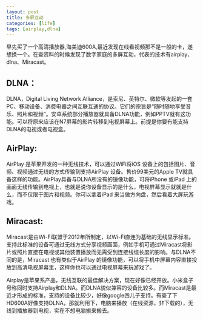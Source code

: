 ```yaml
---
layout: post
title: 多屏互动
categories: [life]
tags: [airplay,dlna]
---
```


早先买了一个高清播放器,海美迪600A,最近发现在线看视频那不是一般的卡，遂想换一个。在查资料的时候发现了数字家庭的多屏互动，代表的技术有airplay、dlna、Miracast。

## DLNA： ##
DLNA，Digital Living Network Alliance，是索尼、英特尔、微软等发起的一套 PC、移动设备、消费电器之间互联互通的协议。它们的宗旨是“随时随地享受音乐、照片和视频”。安卓系统部分播放器就具备DLNA功能，例如PPTV就有这功能。可以将原来应该在N7屏幕的影片转移到电视屏幕上。前提是你要有能支持DLNA的电视或者电视盒。


## AirPlay: ##
AirPlay 是苹果开发的一种无线技术，可以通过WiFi将iOS 设备上的包括图片、音频、视频通过无线的方式传输到支持AirPlay 设备。售价99美元的Apple TV就具备这样的功能。AirPlay具备与DLNA所没有的镜像功能，可将iPhone 或iPad 上的画面无线传输到电视上，也就是说你设备显示的是什么，电视屏幕显示就就是什么，而不仅限于图片和视频。你可以拿着iPad 来当做方向盘，然后看着大屏玩游戏。

## Miracast: ##
Miracast是由Wi-Fi联盟于2012年所制定，以Wi-Fi直连为基础的无线显示标准。支持此标准的设备可通过无线方式分享视频画面，例如手机可通过Miracast将影片或照片直接在电视或其他装置播放而无需受到连接线缆长度的影响。与DLNA不同的是，Miracast 也有类似于AirPlay 的镜像功能，可以将手机中屏幕内容直接投放到高清电视屏幕里，这样你也可以通过电视屏幕来玩游戏了。

Airplay是苹果系产品，无线互联的最佳解决方案，现在好像已经开放。小米盒子号称同时支持Airplay和DLNA。而DLNA貌似兼容的设备比较多。而Miracast是最近才形成的标准，支持的设备比较少，好像google四儿子支持。有查了下HD600A好像支持DLNA，那就利用下，电脑来播放（在线资源，非下载的），无线到播放器到电视，实在不想电脑搬来搬去。


